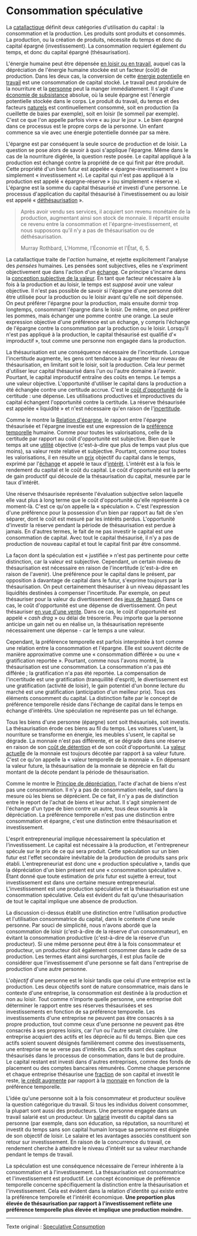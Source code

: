 Consommation spéculative
========================

La [catallactique](https://fr.wikipedia.org/wiki/Catallaxie) définit deux catégories d'utilisation du capital : la consommation et la production. Les produits sont produits et consommés. La production, ou la création de produits, nécessite du temps et donc du capital épargné (investissement). La consommation requiert également du temps, et donc du capital épargné (thésaurisation).

L'énergie humaine peut être dépensée [en loisir ou en travail](https://mises.org/library/man-economy-and-state-power-and-market/html/p/926), auquel cas la dépréciation de l'énergie humaine stockée est un facteur (coût) de production. Dans les deux cas, la conversion de cette [énergie potentielle](https://fr.wikipedia.org/wiki/%C3%89nergie_potentielle) en [travail](https://fr.wikipedia.org/wiki/Travail_d%27une_force) est une consommation de capital stocké. Le travail peut produire de la nourriture et la [personne](ch101-glossary.md#personne) peut la manger immédiatement. Il s'agit d'une [économie de subsistance](https://fr.wikipedia.org/wiki/%C3%89conomie_de_subsistance) absolue, où la seule épargne est l'énergie potentielle stockée dans le corps. Le produit du travail, du temps et des facteurs [naturels](https://mises.org/library/man-economy-and-state-power-and-market/html/p/939) est continuellement consommé, soit en production (la cueillette de baies par exemple), soit en loisir (le sommeil par exemple). C'est ce que l'on appelle parfois vivre « au jour le jour ». Le bien épargné dans ce processus est le propre corps de la personne. Un enfant commence sa vie avec une énergie potentielle donnée par sa mère.

L'épargne est par conséquent la seule source de production et de loisir. La question se pose alors de savoir à quoi s'applique l'épargne. Même dans le cas de la nourriture digérée, la question reste posée. Le capital appliqué à la production est échangé contre la propriété de ce qui finit par être produit. Cette propriété d'un bien futur est appelée « épargne-investissement » (ou simplement « investissement »). Le capital qui n'est pas appliqué à la production est appelé « épargne-réserve » (ou simplement « réserve »). L'épargne est la somme du capital thésaurisé *et* investi d'une personne. Le processus d'application du capital thésaurisé à l'investissement ou au loisir est appelé « [déthésaurisation](https://mises.org/library/man-economy-and-state-power-and-market/html/p/992) ».

> Après avoir vendu ses services, il acquiert son revenu monétaire de la production, augmentant ainsi son stock de monnaie. Il répartit ensuite ce revenu entre la consommation et l'épargne-investissement, et nous supposons qu'il n'y a pas de thésaurisation ou de déthésaurisation.
>
> Murray Rothbard, L'Homme, l'Économie et l'État, 6, 5.

La catallactique traite de l'*action* humaine, et rejette explicitement l'analyse des *pensées* humaines. Les pensées sont subjectives, elles ne s'expriment objectivement que dans l'action d'un [échange](ch101-glossary.md#commerce). Ce principe s'incarne dans la [conception subjective de la valeur](https://fr.wikipedia.org/wiki/Conception_subjective_de_la_valeur). En tant que facteur nécessaire à la fois à la production et au loisir, le temps est *supposé* avoir une valeur objective. Il n'est pas possible de savoir si l'épargne d'une personne doit être utilisée pour la production ou le loisir avant qu'elle ne soit dépensée. On peut préférer l'épargne pour la production, mais ensuite dormir trop longtemps, consommant l'épargne dans le loisir. De même, on peut préférer les pommes, mais échanger une pomme contre une orange. La seule expression objective d'une préférence est un échange, y compris l'échange de l'épargne contre la consommation par la production ou le loisir. Lorsqu'il n'est pas appliqué à la production, le capital thésaurisé est qualifié d'« improductif », tout comme une personne non engagée dans la production.

La thésaurisation est une conséquence nécessaire de l'incertitude. Lorsque l'incertitude augmente, les gens ont tendance à augmenter leur niveau de thésaurisation, en limitant soit le loisir, soit la production. Cela leur permet d'utiliser leur capital thésaurisé dans l'un ou l'autre domaine à l'avenir. Pourtant, le capital improductif entraîne des coûts en temps. Le temps a une valeur objective. L'opportunité d'utiliser le capital dans la production a été échangée contre une certitude accrue. C'est le [coût d'opportunité](https://fr.wikipedia.org/wiki/Co%C3%BBt_d%27opportunit%C3%A9) de la certitude : une dépense. Les utilisations productives et improductives du capital échangent l'opportunité contre la certitude. La réserve thésaurisée est appelée « liquidité » et n'est nécessaire qu'en raison de l'[incertitude](http://pratclif.com/economy/money_files/rothbard.money1.htm#9).

Comme le montre la [Relation d'épargne](ch091-saving-relation.md), le rapport entre l'épargne thésaurisée et l'épargne investie est une expression de la [préférence temporelle](ch085-time-preference-fallacy.md) humaine. Comme pour toutes les valorisations, celle de la certitude par rapport au coût d'opportunité est subjective. Bien que le temps ait une [utilité](ch101-glossary.md#utilité) objective (c'est-à-dire que plus de temps vaut plus que moins), sa valeur reste relative et subjective. Pourtant, comme pour toutes les valorisations, il en résulte un [prix](ch101-glossary.md#prix) objectif du capital dans le temps, exprimé par l'[échange](ch101-glossary.md#échange) et appelé le taux d'[intérêt](ch101-glossary.md#intérêt). L'intérêt est à la fois le rendement du capital et le coût du capital. Le coût d'opportunité est la perte de gain productif qui découle de la thésaurisation du capital, mesurée par le taux d'intérêt.

Une réserve thésaurisée représente l'évaluation subjective selon laquelle elle vaut plus à long terme que le coût d'opportunité qu'elle représente à ce moment-là. C'est ce qu'on appelle la « spéculation ». C'est l'expression d'une préférence pour la possession d'un bien par rapport au fait de s'en séparer, dont le coût est mesuré par les intérêts perdus. L'opportunité d'investir la réserve pendant la période de thésaurisation est perdue à jamais. En d'autres termes, le fait de ne pas investir le capital est une consommation de capital. Avec tout le capital thésaurisé, il n'y a pas de production de nouveau capital et tout le capital finit par être consommé.

La façon dont la spéculation est « justifiée » n'est pas pertinente pour cette distinction, car la valeur est subjective. Cependant, un certain niveau de thésaurisation est nécessaire en raison de l'incertitude (c'est-à-dire en raison de l'avenir). Une préférence pour le capital dans le présent, par opposition à davantage de capital dans le futur, s'exprime toujours par la thésaurisation. On peut certainement thésauriser à un niveau dépassant les liquidités destinées à compenser l'incertitude. Par exemple, on peut thésauriser pour la valeur du divertissement des [jeux de hasard](https://fr.wikipedia.org/wiki/Jeu_de_hasard). Dans ce cas, le coût d'opportunité est une dépense de divertissement. On peut thésauriser [en vue d'une vente](https://en.wikipedia.org/wiki/Market_timing). Dans ce cas, le coût d'opportunité est appelé « *cash drag* » ou délai de trésorerie. Peu importe que la personne anticipe un gain net ou en réalise un, la thésaurisation représente nécessairement une dépense - car le temps a une valeur.

Cependant, la préférence temporelle est parfois interprétée à tort comme une relation entre la consommation et l'épargne. Elle est souvent décrite de manière approximative comme une « consommation différée » ou une « gratification reportée ». Pourtant, comme nous l'avons montré, la thésaurisation est une consommation. La consommation n'a pas été différée ; la gratification n'a pas été reportée. La compensation de l'incertitude est une gratification (tranquillité d'esprit), le divertissement est une gratification (activité de loisir), le gain potentiel d'un bonne lecture du marché est une gratification (anticipation d'un meilleur prix). Tous ces éléments consomment du capital. La distinction faite par le concept de préférence temporelle réside dans l'échange de capital dans le temps en échange d'intérêts. Une spéculation ne représente pas un tel échange.

Tous les biens d'une personne (épargne) sont soit thésaurisés, soit investis. La thésaurisation érode ces biens au fil du temps. Les voitures s'usent, la nourriture se transforme en énergie, les meubles s'usent, le capital se dégrade. La monnaie n'est pas différente, et se dégrade dans une réserve en raison de son [coût de détention](https://en.wikipedia.org/wiki/Cost_of_carry) et de son coût d'opportunité. La [valeur actuelle](https://fr.wikipedia.org/wiki/Finance_d%27entreprise#Valeur_pr%C3%A9sente) de la monnaie est toujours décotée par rapport à sa valeur future. C'est ce qu'on appelle la « valeur temporelle de la monnaie ». En dépensant la valeur future, la thésaurisation de la monnaie se déprécie en fait du montant de la décote pendant la période de thésaurisation.

Comme le montre le [Principe de dépréciation](ch011-depreciation-principle.md), l'acte d'achat de biens n'est pas une consommation. Il n'y a pas de consommation réelle, sauf dans la mesure où les biens se déprécient. De ce fait, il n'y a pas de distinction entre le report de l'achat de biens et leur achat. Il s'agit simplement de l'échange d'un type de bien contre un autre, tous deux soumis à la dépréciation. La préférence temporelle n'est pas une distinction entre consommation et épargne, c'est une distinction entre thésaurisation et investissement.

L'esprit entrepreneurial implique nécessairement la spéculation et l'investissement. Le capital est nécessaire à la production, et l'entrepreneur spécule sur le prix de ce qui sera produit. Cette spéculation sur un bien futur est l'effet secondaire inévitable de la production de produits sans prix établi. L'entrepreneuriat est donc une « production spéculative », tandis que la dépréciation d'un bien présent est une « consommation spéculative ». Étant donné que toute estimation de prix futur est sujette à erreur, tout investissement est dans une certaine mesure entrepreneurial. L'investissement est une production spéculative et la thésaurisation est une consommation spéculative. Cela est évident du fait qu'une thésaurisation de tout le capital implique une absence de production.

La discussion ci-dessus établit une distinction entre l'utilisation productive et l'utilisation consommatrice du capital, dans le contexte d'une seule personne. Par souci de simplicité, nous n'avons abordé que la consommation de loisir (c'est-à-dire de la réserve d'un consommateur), en évitant la consommation productive (c'est-à-dire de la réserve d'un producteur). Si une même personne peut être à la fois consommateur et producteur, un producteur doit également consommer dans le cadre de sa production. Les termes étant ainsi surchargés, il est plus facile de considérer que l'investissement d'une personne se fait dans l'entreprise de production d'une autre personne.

L'*objectif* d'une personne est le loisir tandis que celui d'une entreprise est la production. Les deux objectifs sont de nature consommatrice, mais dans le contexte d'une entreprise, la consommation est destinée à la production et non au loisir. Tout comme n'importe quelle personne, une entreprise doit déterminer le rapport entre ses réserves thésaurisées et ses investissements en fonction de sa préférence temporelle. Les investissements d'une entreprise ne peuvent pas être consacrés à sa propre production, tout comme ceux d'une personne ne peuvent pas être consacrés à ses propres loisirs, car l'un ou l'autre serait circulaire. Une entreprise acquiert des actifs et les déprécie au fil du temps. Bien que ces actifs soient souvent désignés familièrement comme des investissements, une entreprise ne se verse pas d'intérêts. Ces actifs sont des capitaux thésaurisés dans le processus de consommation, dans le but de produire. Le capital restant est investi dans d'autres entreprises, comme des fonds de placement ou des comptes bancaires rémunérés. Comme chaque personne et chaque entreprise thésaurise une [fraction](ch056-full-reserve-fallacy.md) de son capital et investit le reste, [le crédit augmente](ch046-credit-expansion-fallacy.md) par rapport à la [monnaie](ch005-money-taxonomy.md) en fonction de la préférence temporelle.

L'idée qu'une personne soit à la fois consommateur et producteur soulève la question catégorique du travail. Si tous les individus doivent consommer, la plupart sont aussi des producteurs. Une personne engagée dans un travail salarié est un producteur. Un [salarié](https://fr.wikipedia.org/wiki/Salariat) investit du capital dans sa personne (par exemple, dans son éducation, sa réputation, sa nourriture) et investit du temps sans son capital humain lorsque sa personne est éloignée de son objectif de loisir. Le salaire et les avantages associés constituent son retour sur investissement. En raison de la concurrence du travail, ce rendement cherche à atteindre le niveau d'intérêt sur sa valeur marchande pendant le temps de travail.

La spéculation est une conséquence nécessaire de l'erreur inhérente à la consommation et à l'investissement. La thésaurisation est consommatrice et l'investissement est productif. Le concept économique de préférence temporelle concerne spécifiquement la distinction entre la thésaurisation et l'investissement. Cela est évident dans la relation d'identité qui existe entre la préférence temporelle et l'intérêt économique. **Une proportion plus élevée de thésaurisation par rapport à l'investissement reflète une préférence temporelle plus élevée et implique une production moindre.**

---

Texte original : [Speculative Consumption](https://github.com/libbitcoin/libbitcoin-system/wiki/Speculative-Consumption)